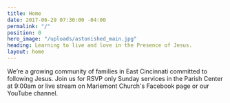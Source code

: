 ```yaml
---
title: Home
date: 2017-06-29 07:30:00 -04:00
permalink: "/"
position: 0
hero_image: "/uploads/astonished_main.jpg"
heading: Learning to live and love in the Presence of Jesus.
layout: home
---
```


We’re a growing community of families in East Cincinnati committed to following Jesus. 
Join us for RSVP only Sunday services in the Parish Center at 9:00am or live stream on Mariemont Church's Facebook page or our YouTube channel.
